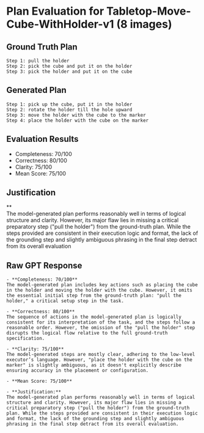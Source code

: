 # Plan Evaluation for Tabletop-Move-Cube-WithHolder-v1 (8 images)

## Ground Truth Plan
```
Step 1: pull the holder
Step 2: pick the cube and put it on the holder
Step 3: pick the holder and put it on the cube
```

## Generated Plan
```
Step 1: pick up the cube, put it in the holder
Step 2: rotate the holder till the hole upward
Step 3: move the holder with the cube to the marker
Step 4: place the holder with the cube on the marker
```

## Evaluation Results
- Completeness: 70/100
- Correctness: 80/100
- Clarity: 75/100
- Mean Score: 75/100

## Justification
**  
The model-generated plan performs reasonably well in terms of logical structure and clarity. However, its major flaw lies in missing a critical preparatory step ("pull the holder") from the ground-truth plan. While the steps provided are consistent in their execution logic and format, the lack of the grounding step and slightly ambiguous phrasing in the final step detract from its overall evaluation

## Raw GPT Response
```
- **Completeness: 70/100**  
The model-generated plan includes key actions such as placing the cube in the holder and moving the holder with the cube. However, it omits the essential initial step from the ground-truth plan: "pull the holder," a critical setup step in the task.

- **Correctness: 80/100**  
The sequence of actions in the model-generated plan is logically consistent for its interpretation of the task, and the steps follow a reasonable order. However, the omission of the "pull the holder" step disrupts the logical flow relative to the full ground-truth specification.

- **Clarity: 75/100**  
The model-generated steps are mostly clear, adhering to the low-level executor’s language. However, "place the holder with the cube on the marker" is slightly ambiguous, as it doesn't explicitly describe ensuring accuracy in the placement or configuration.

- **Mean Score: 75/100**  

- **Justification:**  
The model-generated plan performs reasonably well in terms of logical structure and clarity. However, its major flaw lies in missing a critical preparatory step ("pull the holder") from the ground-truth plan. While the steps provided are consistent in their execution logic and format, the lack of the grounding step and slightly ambiguous phrasing in the final step detract from its overall evaluation.
```
